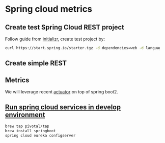 # Spring cloud metrics

## Create test Spring Cloud REST project

Follow guide from [initializr](https://github.com/spring-io/initializr), create test project by: 

```sh
curl https://start.spring.io/starter.tgz -d dependencies=web -d language=java -d type=maven-project -d name=spring-metrics -d groupId=com.example.spring.metrics -d artifactId=spring-metrics -o demo.tgz
```


## Create simple REST

## Metrics

We will leverage recent [actuator](https://docs.spring.io/spring-boot/docs/current/reference/htmlsingle/#production-ready) on top of spring boot2.

## [Run spring cloud services in develop environment](https://cloud.spring.io/spring-cloud-cli/reference/html/#_running_spring_cloud_services_in_development)

```sh
brew tap pivotal/tap
brew install springboot
spring cloud eureka configserver 
```
